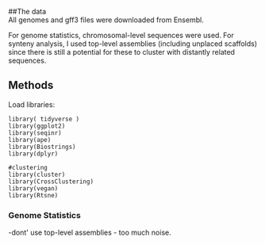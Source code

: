 ##The data  
All genomes and gff3 files were downloaded from Ensembl.  

For genome statistics, chromosomal-level sequences were used. For synteny analysis, I used top-level assemblies (including unplaced scaffolds) since there is still a potential for these to cluster with distantly related sequences.  

## Methods
Load libraries:    

```{r preliminaries}
library( tidyverse )
library(ggplot2)
library(seqinr)
library(ape)
library(Biostrings)
library(dplyr)

#clustering
library(cluster)
library(CrossClustering)
library(vegan)
library(Rtsne)
```

### Genome Statistics  




-dont' use top-level assemblies - too much noise.